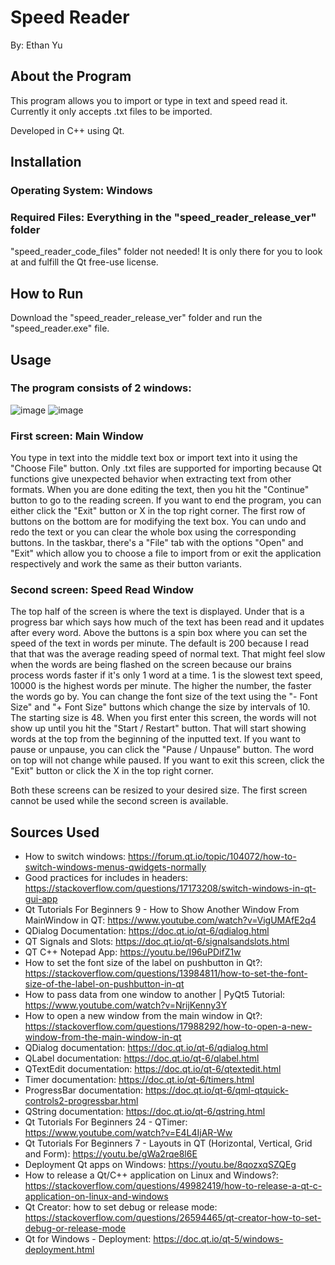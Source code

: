 # Speed Reader
By: Ethan Yu

## About the Program
This program allows you to import or type in text and speed read it. 
Currently it only accepts .txt files to be imported. 

Developed in C++ using Qt.

## Installation
### Operating System: Windows
### Required Files: Everything in the "speed_reader_release_ver" folder

"speed_reader_code_files" folder not needed! It is only there for you to look at and fulfill the Qt free-use license.

## How to Run
Download the "speed_reader_release_ver" folder and run the "speed_reader.exe" file.

## Usage
### The program consists of 2 windows: 
![image](https://user-images.githubusercontent.com/35979646/121390019-f879da00-c91a-11eb-857a-6dd4525bdb03.png)
![image](https://user-images.githubusercontent.com/35979646/121389961-e9932780-c91a-11eb-9928-b640860767bf.png)

### First screen: Main Window
You type in text into the middle text box or import text into it using the "Choose File" button. 
Only .txt files are supported for importing because Qt functions give unexpected behavior when extracting text from other formats.
When you are done editing the text, then you hit the "Continue" button to go to the reading screen.
If you want to end the program, you can either click the "Exit" button or X in the top right corner. 
The first row of buttons on the bottom are for modifying the text box. You can undo and redo the text or you can clear the whole box using the corresponding buttons. 
In the taskbar, there's a "File" tab with the options "Open" and "Exit" which allow you to choose a file to import from or exit the application respectively and work the same as their button variants.

### Second screen: Speed Read Window
The top half of the screen is where the text is displayed. 
Under that is a progress bar which says how much of the text has been read and it updates after every word.
Above the buttons is a spin box where you can set the speed of the text in words per minute. 
The default is 200 because I read that that was the average reading speed of normal text. 
That might feel slow when the words are being flashed on the screen because our brains process words faster if it's only 1 word at a time.
1 is the slowest text speed, 10000 is the highest words per minute. The higher the number, the faster the words go by.
You can change the font size of the text using the "- Font Size" and "+ Font Size" buttons which change the size by intervals of 10. The starting size is 48.
When you first enter this screen, the words will not show up until you hit the "Start / Restart" button. That will start showing words at the top from the beginning of the inputted text.
If you want to pause or unpause, you can click the "Pause / Unpause" button. The word on top will not change while paused.
If you want to exit this screen, click the "Exit" button or click the X in the top right corner.

Both these screens can be resized to your desired size. The first screen cannot be used while the second screen is available.


## Sources Used
- How to switch windows: https://forum.qt.io/topic/104072/how-to-switch-windows-menus-qwidgets-normally 
- Good practices for includes in headers: https://stackoverflow.com/questions/17173208/switch-windows-in-qt-gui-app 
- Qt Tutorials For Beginners 9 - How to Show Another Window From MainWindow in QT: https://www.youtube.com/watch?v=VigUMAfE2q4 
- QDialog Documentation: https://doc.qt.io/qt-6/qdialog.html 
- QT Signals and Slots: https://doc.qt.io/qt-6/signalsandslots.html 
- QT C++ Notepad App: https://youtu.be/I96uPDifZ1w 
- How to set the font size of the label on pushbutton in Qt?: https://stackoverflow.com/questions/13984811/how-to-set-the-font-size-of-the-label-on-pushbutton-in-qt 
- How to pass data from one window to another | PyQt5 Tutorial: https://www.youtube.com/watch?v=NrijKenny3Y 
- How to open a new window from the main window in Qt?: https://stackoverflow.com/questions/17988292/how-to-open-a-new-window-from-the-main-window-in-qt 
- QDialog documentation: https://doc.qt.io/qt-6/qdialog.html
- QLabel documentation: https://doc.qt.io/qt-6/qlabel.html  
- QTextEdit documentation: https://doc.qt.io/qt-6/qtextedit.html 
- Timer documentation: https://doc.qt.io/qt-6/timers.html 
- ProgressBar documentation: https://doc.qt.io/qt-6/qml-qtquick-controls2-progressbar.html 
- QString documentation: https://doc.qt.io/qt-6/qstring.html
- Qt Tutorials For Beginners 24 - QTimer: https://www.youtube.com/watch?v=E4L4IjAR-Ww 
- Qt Tutorials For Beginners 7 - Layouts in QT (Horizontal, Vertical, Grid and Form): https://youtu.be/gWa2rqe8l6E 
- Deployment Qt apps on Windows: https://youtu.be/8qozxqSZQEg 
- How to release a Qt/C++ application on Linux and Windows?: https://stackoverflow.com/questions/49982419/how-to-release-a-qt-c-application-on-linux-and-windows 
- Qt Creator: how to set debug or release mode: https://stackoverflow.com/questions/26594465/qt-creator-how-to-set-debug-or-release-mode 
- Qt for Windows - Deployment: https://doc.qt.io/qt-5/windows-deployment.html 

